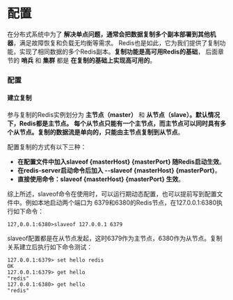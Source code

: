 配置
===============================================================
在分布式系统中为了 **解决单点问题，通常会把数据复制多个副本部署到其他机器**，满足故障恢复和负载无均衡等需求。
Redis也是如此，它为我们提供了复制功能，实现了相同数据的多个Redis副本。**复制功能是高可用Redis的基础**，
后面章节的 **哨兵** 和 **集群** 都是 **在复制的基础上实现高可用的**。

### 配置

#### 建立复制
参与复制的Redis实例划分为 **主节点（master）** 和 **从节点（slave）。默认情况下，Redis都是主节点。
每个从节点只能有一个主节点，而主节点可以同时具有多个从节点。复制的数据流是单向的，只能由主节点复制到从节点**。

配置复制的方式有以下三种：
+ **在配置文件中加入slaveof {masterHost} {masterPort} 随Redis启动生效**。
+ **在redis-server启动命令后加入 --slaveof {masterHost} {masterPort}**。
+ **直接使用命令：slaveof {masterHost} {masterPort} 生效**。

综上所述，slaveof命令在使用时，可以运行期动态配置，也可以提前写到配置文件中。例如本地启动两个端口为
6379和6380的Redis节点，在127.0.0.1:6380执行如下命令：
```shell
127,0.0.1:6380>slaveof 127.0.0.1 6379
```
slaveof配置都是在从节点发起，这时6379作为主节点，6380作为从节点。复制关系建立后执行如下命令测试：
```shell
127.0.0.1:6379> set hello redis
OK
127.0.0.1:6379> get hello
"redis"
127.0.0.1:6380> get hello
"redis"
```
